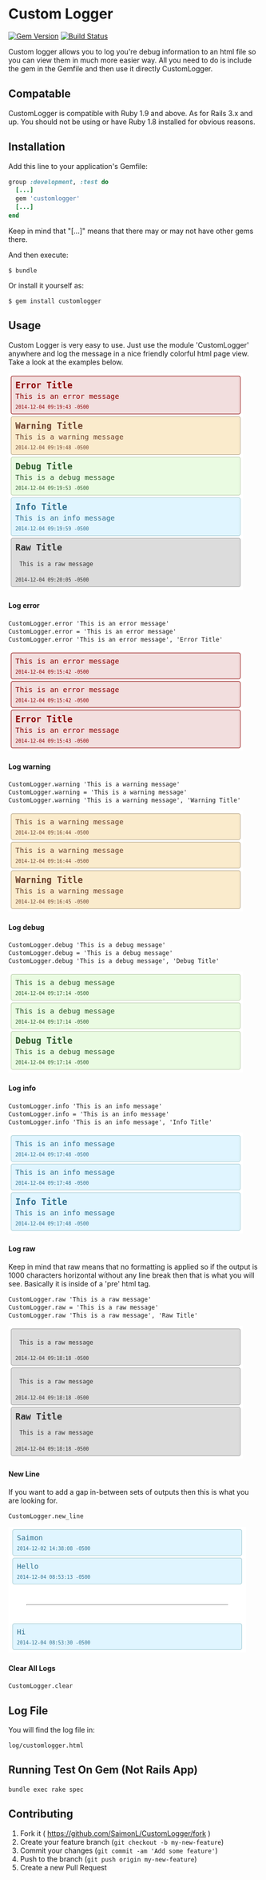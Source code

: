 # Custom Logger

[![Gem Version](https://badge.fury.io/rb/customlogger.png)](http://badge.fury.io/rb/customlogger)
[![Build Status](https://travis-ci.org/SaimonL/CustomLogger.svg)](https://travis-ci.org/SaimonL/CustomLogger)

Custom logger allows you to log you're debug information to an html file so you can
view them in much more easier way. All you need to do is include the gem in the
Gemfile and then use it directly CustomLogger.

## Compatable

CustomLogger is compatible with Ruby 1.9 and above. As for Rails 3.x and up.
You should not be using or have Ruby 1.8 installed for obvious reasons.

## Installation

Add this line to your application's Gemfile:

```ruby
group :development, :test do
  [...]
  gem 'customlogger'
  [...]
end
```
Keep in mind that "[...]" means that there may or may not have other gems there.

And then execute:

    $ bundle

Or install it yourself as:

    $ gem install customlogger

## Usage

Custom Logger is very easy to use. Just use the module 'CustomLogger' anywhere
and log the message in a nice friendly colorful html page view. Take a look
at the examples below.

![Example Screenshot](https://raw.githubusercontent.com/SaimonL/repo-assets/master/customlogger/all.png)

#### Log error

    CustomLogger.error 'This is an error message'
    CustomLogger.error = 'This is an error message'
    CustomLogger.error 'This is an error message', 'Error Title'

![Error Screenshot](https://raw.githubusercontent.com/SaimonL/repo-assets/master/customlogger/error.png)

#### Log warning

    CustomLogger.warning 'This is a warning message'
    CustomLogger.warning = 'This is a warning message'
    CustomLogger.warning 'This is a warning message', 'Warning Title'

![Warning Screenshot](https://raw.githubusercontent.com/SaimonL/repo-assets/master/customlogger/warning.png)

#### Log debug

    CustomLogger.debug 'This is a debug message'
    CustomLogger.debug = 'This is a debug message'
    CustomLogger.debug 'This is a debug message', 'Debug Title'

![Debug Screenshot](https://raw.githubusercontent.com/SaimonL/repo-assets/master/customlogger/debug.png)

#### Log info

    CustomLogger.info 'This is an info message'
    CustomLogger.info = 'This is an info message'
    CustomLogger.info 'This is an info message', 'Info Title'

![Info Screenshot](https://raw.githubusercontent.com/SaimonL/repo-assets/master/customlogger/info.png)

#### Log raw

Keep in mind that raw means that no formatting is applied so if the output
is 1000 characters horizontal without any line break then that is what you
will see. Basically it is inside of a 'pre' html tag.

    CustomLogger.raw 'This is a raw message'
    CustomLogger.raw = 'This is a raw message'
    CustomLogger.raw 'This is a raw message', 'Raw Title'

![Raw Screenshot](https://raw.githubusercontent.com/SaimonL/repo-assets/master/customlogger/raw.png)

#### New Line

If you want to add a gap in-between sets of outputs then this is what you are
looking for.

    CustomLogger.new_line

![New Line](https://raw.githubusercontent.com/SaimonL/repo-assets/master/customlogger/new_line.png)

#### Clear All Logs

    CustomLogger.clear

## Log File

You will find the log file in:

    log/customlogger.html


## Running Test On Gem (Not Rails App)

    bundle exec rake spec

## Contributing

1. Fork it ( https://github.com/SaimonL/CustomLogger/fork )
2. Create your feature branch (`git checkout -b my-new-feature`)
3. Commit your changes (`git commit -am 'Add some feature'`)
4. Push to the branch (`git push origin my-new-feature`)
5. Create a new Pull Request
